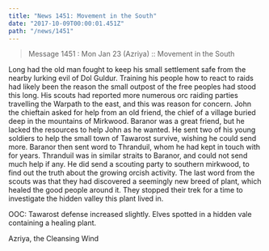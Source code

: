 ```yaml
---
title: "News 1451: Movement in the South"
date: "2017-10-09T00:00:01.451Z"
path: "/news/1451"
---
```


> Message 1451 : Mon Jan 23 (Azriya)     :: Movement in the South

Long had the old man fought to keep his small settlement safe from the
nearby lurking evil of Dol Guldur.  Training his people how to react to raids
had likely been the reason the small outpost of the free peoples had stood
this long.  His scouts had reported more numerous orc raiding parties
travelling the Warpath to the east, and this was reason for concern.  John the
chieftain asked for help from an old friend, the chief of a village buried
deep in the mountains of Mirkwood.  Baranor was a great friend, but he lacked
the resources to help John as he wanted.  He sent two of his young soldiers to
help the small town of Tawarost survive, wishing he could send more. Baranor
then sent word to Thranduil, whom he had kept in touch with for years.
Thranduil was in similar straits to Baranor, and could not send much help if
any.  He did send a scouting party to southern mirkwood, to find out the truth
about the growing orcish activity.  The last word from the scouts was that
they had discovered a seemingly new breed of plant, which healed the good
people around it.  They stopped their trek for a time to investigate the
hidden valley this plant lived in.

OOC:  Tawarost defense increased slightly.  Elves spotted in a hidden
vale containing a healing plant.

Azriya, the Cleansing Wind